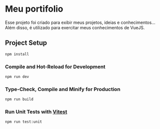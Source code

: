 # Meu portifolio

Esse projeto foi criado para exibir meus projetos, ideias e conhecimentos... Além disso, é utilizado para exercitar meus conhecimentos de VueJS.

## Project Setup

```sh
npm install
```

### Compile and Hot-Reload for Development

```sh
npm run dev
```

### Type-Check, Compile and Minify for Production

```sh
npm run build
```

### Run Unit Tests with [Vitest](https://vitest.dev/)

```sh
npm run test:unit
```
